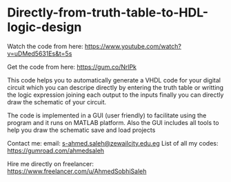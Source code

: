# Directly-from-truth-table-to-HDL-logic-design
 
Watch the code from here: 
https://www.youtube.com/watch?v=uDMed5631Es&t=5s
  
Get the code from here: 
https://gum.co/NrlPk

This code helps you to automatically generate a VHDL code for your digital circuit which you can descripe directly by entering the truth table or writting the logic expression joining each output to the inputs finally you can directly draw the schematic of your circuit.

The code is implemented in a GUI (user friendly) to facilitate using the program and it runs on MATLAB platform. Also the GUI includes all tools to help you draw the schematic save and load projects

Contact me: 
email: s-ahmed.saleh@zewailcity.edu.eg 
List of all my codes: https://gumroad.com/ahmedsaleh
 
Hire me directly on freelancer: 
https://www.freelancer.com/u/AhmedSobhiSaleh 
